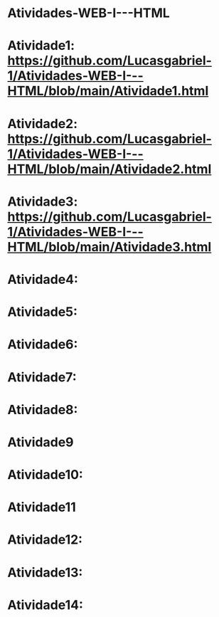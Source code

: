 # Atividades-WEB-I---HTML


# Atividade1: https://github.com/Lucasgabriel-1/Atividades-WEB-I---HTML/blob/main/Atividade1.html
# Atividade2: https://github.com/Lucasgabriel-1/Atividades-WEB-I---HTML/blob/main/Atividade2.html
# Atividade3: https://github.com/Lucasgabriel-1/Atividades-WEB-I---HTML/blob/main/Atividade3.html
# Atividade4:  
# Atividade5:
# Atividade6:
# Atividade7:
# Atividade8:
# Atividade9
# Atividade10:
# Atividade11
# Atividade12:
# Atividade13:
# Atividade14:
